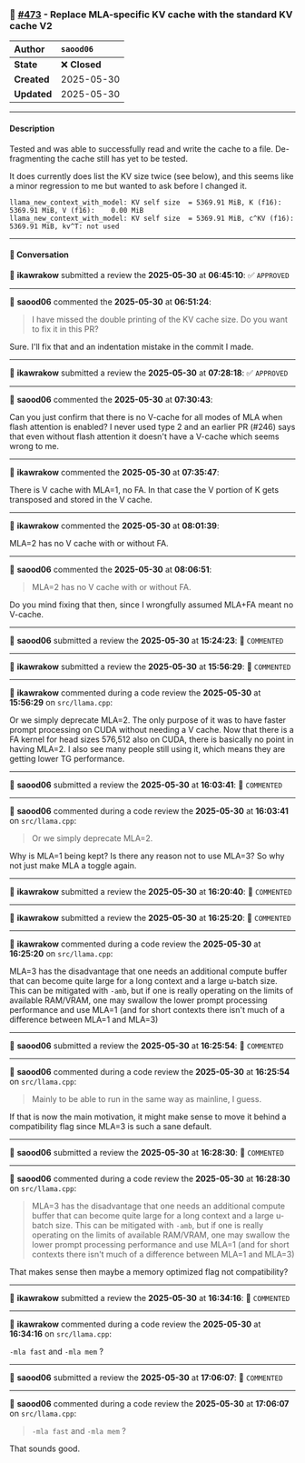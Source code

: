 ### 🔀 [#473](https://github.com/ikawrakow/ik_llama.cpp/pull/473) - Replace MLA-specific KV cache with the standard KV cache V2

| **Author** | `saood06` |
| :--- | :--- |
| **State** | ❌ **Closed** |
| **Created** | 2025-05-30 |
| **Updated** | 2025-05-30 |

---

#### Description

Tested and was able to successfully read and write the cache to a file. De-fragmenting the cache still has yet to be tested.

It does currently does list the KV size twice (see below), and this seems like a minor regression to me but wanted to ask before I changed it.
```
llama_new_context_with_model: KV self size  = 5369.91 MiB, K (f16): 5369.91 MiB, V (f16):    0.00 MiB
llama_new_context_with_model: KV self size  = 5369.91 MiB, c^KV (f16): 5369.91 MiB, kv^T: not used
```

---

#### 💬 Conversation

👤 **ikawrakow** submitted a review the **2025-05-30** at **06:45:10**: ✅ `APPROVED`

---

👤 **saood06** commented the **2025-05-30** at **06:51:24**:<br>

> I have missed the double printing of the KV cache size. Do you want to fix it in this PR?

Sure. I'll fix that and an indentation mistake in the commit I made.

---

👤 **ikawrakow** submitted a review the **2025-05-30** at **07:28:18**: ✅ `APPROVED`

---

👤 **saood06** commented the **2025-05-30** at **07:30:43**:<br>

Can you just confirm that there is no V-cache for all modes of MLA when flash attention is enabled? I never used type 2 and an earlier PR (#246) says that even without flash attention it doesn't have a V-cache which seems wrong to me.

---

👤 **ikawrakow** commented the **2025-05-30** at **07:35:47**:<br>

There is V cache with MLA=1, no FA. In that case the V portion of K gets transposed and stored in the V cache.

---

👤 **ikawrakow** commented the **2025-05-30** at **08:01:39**:<br>

MLA=2 has no V cache with or without FA.

---

👤 **saood06** commented the **2025-05-30** at **08:06:51**:<br>

> MLA=2 has no V cache with or without FA.

Do you mind fixing that then, since I wrongfully assumed MLA+FA meant no V-cache.

---

👤 **saood06** submitted a review the **2025-05-30** at **15:24:23**: 💬 `COMMENTED`

---

👤 **ikawrakow** submitted a review the **2025-05-30** at **15:56:29**: 💬 `COMMENTED`

---

👤 **ikawrakow** commented during a code review the **2025-05-30** at **15:56:29** on `src/llama.cpp`:<br>

Or we simply deprecate MLA=2. The only purpose of it was to have faster prompt processing on CUDA without needing a V cache. Now that there is a FA kernel for head sizes 576,512 also on CUDA, there is basically no point in having MLA=2. I also see many people still using it, which means they are getting lower TG performance.

---

👤 **saood06** submitted a review the **2025-05-30** at **16:03:41**: 💬 `COMMENTED`

---

👤 **saood06** commented during a code review the **2025-05-30** at **16:03:41** on `src/llama.cpp`:<br>

>Or we simply deprecate MLA=2.

Why is MLA=1 being kept? Is there any reason not to use MLA=3? So why not just make MLA a toggle again.

---

👤 **ikawrakow** submitted a review the **2025-05-30** at **16:20:40**: 💬 `COMMENTED`

---

👤 **ikawrakow** submitted a review the **2025-05-30** at **16:25:20**: 💬 `COMMENTED`

---

👤 **ikawrakow** commented during a code review the **2025-05-30** at **16:25:20** on `src/llama.cpp`:<br>

MLA=3 has the disadvantage that one needs an additional compute buffer that can become quite large for a long context and a large u-batch size. This can be mitigated with `-amb`, but if one is really operating on the limits of available RAM/VRAM, one may swallow the lower prompt processing performance and use MLA=1 (and for short contexts there isn't much of a difference between MLA=1 and MLA=3)

---

👤 **saood06** submitted a review the **2025-05-30** at **16:25:54**: 💬 `COMMENTED`

---

👤 **saood06** commented during a code review the **2025-05-30** at **16:25:54** on `src/llama.cpp`:<br>

> Mainly to be able to run in the same way as mainline, I guess.

If that is now the main motivation, it might make sense to move it behind a compatibility flag since MLA=3 is such a sane default.

---

👤 **saood06** submitted a review the **2025-05-30** at **16:28:30**: 💬 `COMMENTED`

---

👤 **saood06** commented during a code review the **2025-05-30** at **16:28:30** on `src/llama.cpp`:<br>

> MLA=3 has the disadvantage that one needs an additional compute buffer that can become quite large for a long context and a large u-batch size. This can be mitigated with `-amb`, but if one is really operating on the limits of available RAM/VRAM, one may swallow the lower prompt processing performance and use MLA=1 (and for short contexts there isn't much of a difference between MLA=1 and MLA=3)

That makes sense then maybe a memory optimized flag not compatibility?

---

👤 **ikawrakow** submitted a review the **2025-05-30** at **16:34:16**: 💬 `COMMENTED`

---

👤 **ikawrakow** commented during a code review the **2025-05-30** at **16:34:16** on `src/llama.cpp`:<br>

`-mla fast` and `-mla mem` ?

---

👤 **saood06** submitted a review the **2025-05-30** at **17:06:07**: 💬 `COMMENTED`

---

👤 **saood06** commented during a code review the **2025-05-30** at **17:06:07** on `src/llama.cpp`:<br>

> `-mla fast` and `-mla mem` ?

That sounds good.